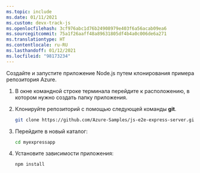 ```yaml
---
ms.topic: include
ms.date: 01/11/2021
ms.custom: devx-track-js
ms.openlocfilehash: 3cf976abc1d76b24908979e403f6a56acab09ea6
ms.sourcegitcommit: 75a1f26aaff48a89631805df4b4a0c006de6a271
ms.translationtype: HT
ms.contentlocale: ru-RU
ms.lasthandoff: 01/12/2021
ms.locfileid: "98173234"
---
```

Создайте и запустите приложение Node.js путем клонирования примера репозитория Azure. 

1. В окне командной строке терминала перейдите к расположению, в котором нужно создать папку приложения.

1. Клонируйте репозиторий с помощью следующей команды **git**.

    ```bash
    git clone https://github.com/Azure-Samples/js-e2e-express-server.git myexpressapp
    ```

1. Перейдите в новый каталог:

    ```bash
    cd myexpressapp
    ```

1. Установите зависимости приложения:

    ```bash
    npm install
    ```
